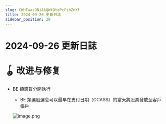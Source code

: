 ```yaml
---
slug: CWHFwasQNiAkQWkDtePcFsbZnXf
title: 2024-09-26 更新日誌
sidebar_position: 20
---
```



# 2024-09-26 更新日誌


# 🪀 改进与修复

- BE 類錢貨分開執行
    - BE 類選股選息可以最早在支付日期（CCASS）的當天將股票發放至客戶帳戶

    ![image.png](/assets/b265a2f3e35c1af1d6990cb7edcf17e9.png)

